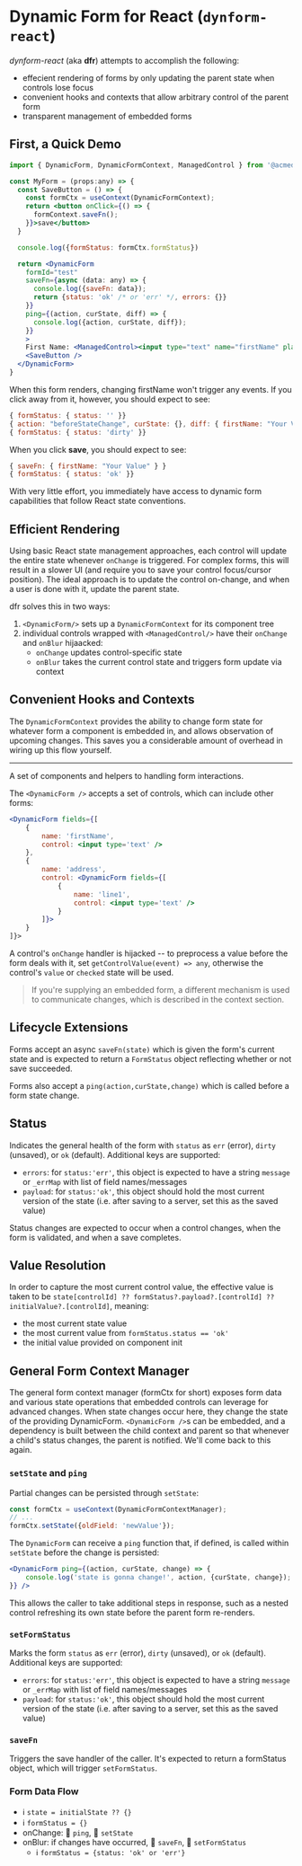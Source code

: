 # Dynamic Form for React (`dynform-react`)

_dynform-react_ (aka **dfr**) attempts to accomplish the following:

- effecient rendering of forms by only updating the parent state when controls lose focus
- convenient hooks and contexts that allow arbitrary control of the parent form
- transparent management of embedded forms

## First, a Quick Demo

```jsx
import { DynamicForm, DynamicFormContext, ManagedControl } from '@acmedinotech/dynform-react';

const MyForm = (props:any) => {
  const SaveButton = () => {
    const formCtx = useContext(DynamicFormContext);
    return <button onClick={() => {
      formContext.saveFn();
    }}>save</button>
  }

  console.log({formStatus: formCtx.formStatus})

  return <DynamicForm
    formId="test"
    saveFn={async (data: any) => {
      console.log({saveFn: data});
      return {status: 'ok' /* or 'err' */, errors: {}}
    }}
    ping={(action, curState, diff) => {
      console.log({action, curState, diff});
    }}
    >
    First Name: <ManagedControl><input type="text" name="firstName" placeholder="First Name" /></ManagedControl> <br />
    <SaveButton />
  </DynamicForm>
}
```

When this form renders, changing firstName won't trigger any events. If you click away from it, however, you should expect to see:

```js
{ formStatus: { status: '' }}
{ action: "beforeStateChange", curState: {}, diff: { firstName: "Your Value" }}
{ formStatus: { status: 'dirty' }}
```

When you click **save**, you should expect to see:

```js
{ saveFn: { firstName: "Your Value" } }
{ formStatus: { status: 'ok' }}
```

With very little effort, you immediately have access to dynamic form capabilities that follow React state conventions.

## Efficient Rendering

Using basic React state management approaches, each control will update the entire state whenever `onChange` is triggered. For complex forms, this will result in a slower UI (and require you to save your control focus/cursor position). The ideal approach is to update the control on-change, and when a user is done with it, update the parent state.

dfr solves this in two ways:

1. `<DynamicForm/>` sets up a `DynamicFormContext` for its component tree
2. individual controls wrapped with `<ManagedControl/>` have their `onChange` and `onBlur` hijaacked:
   - `onChange` updates control-specific state
   - `onBlur` takes the current control state and triggers form update via context 

## Convenient Hooks and Contexts

The `DynamicFormContext` provides the ability to change form state for whatever form a component is embedded in, and allows observation of upcoming changes. This saves you a considerable amount of overhead in wiring up this flow yourself.



---

A set of components and helpers to handling form interactions.

The `<DynamicForm />` accepts a set of controls, which can include other forms:

```jsx
<DynamicForm fields={[
    {
        name: 'firstName',
        control: <input type='text' />
    },
    {
        name: 'address',
        control: <DynamicForm fields={[
            {
                name: 'line1',
                control: <input type='text' />
            }
        ]}>
    }
]}>
```

A control's `onChange` handler is hijacked -- to preprocess a value before the form deals with it, set `getControlValue(event) => any`, otherwise the control's `value` or `checked` state will be used.

> If you're supplying an embedded form, a different mechanism is used to communicate changes, which is described in the context section.

## Lifecycle Extensions

Forms accept an async `saveFn(state)` which is given the form's current state and is expected to return a `FormStatus` object reflecting whether or not save succeeded.

Forms also accept a `ping(action,curState,change)` which is called before a form state change.

## Status

Indicates the general health of the form with `status` as `err` (error), `dirty` (unsaved), or `ok` (default). Additional keys are supported:

- `errors`: for `status:'err'`, this object is expected to have a string `message` or `_errMap` with list of field names/messages
- `payload`: for `status:'ok'`, this object should hold the most current version of the state (i.e. after saving to a server, set this as the saved value)

Status changes are expected to occur when a control changes, when the form is validated, and when a save completes.

## Value Resolution

In order to capture the most current control value, the effective value is taken to be `state[controlId] ?? formStatus?.payload?.[controlId] ?? initialValue?.[controlId]`, meaning:

- the most current state value
- the most current value from `formStatus.status == 'ok'`
- the initial value provided on component init

## General Form Context Manager

The general form context manager (formCtx for short) exposes form data and various state operations that embedded controls can leverage for advanced changes. When state changes occur here, they change the state of the providing DynamicForm. `<DynamicForm />`s can be embedded, and a dependency is built between the child context and parent so that whenever a child's status changes, the parent is notified. We'll come back to this again.

### `setState` and `ping`

Partial changes can be persisted through `setState`:

```js
const formCtx = useContext(DynamicFormContextManager);
// ...
formCtx.setState({oldField: 'newValue'});
```

The `DynamicForm` can receive a `ping` function that, if defined, is called within `setState` before the change is persisted:

```jsx
<DynamicForm ping={(action, curState, change) => {
    console.log('state is gonna change!', action, {curState, change});
}} />
```

This allows the caller to take additional steps in response, such as a nested control refreshing its own state before the parent form re-renders.

### `setFormStatus`

Marks the form `status` as `err` (error), `dirty` (unsaved), or `ok` (default). Additional keys are supported:

- `errors`: for `status:'err'`, this object is expected to have a string `message` or `_errMap` with list of field names/messages
- `payload`: for `status:'ok'`, this object should hold the most current version of the state (i.e. after saving to a server, set this as the saved value)

### `saveFn`

Triggers the save handler of the caller. It's expected to return a formStatus object, which will trigger `setFormStatus`.

### Form Data Flow

- ℹ️ `state = initialState ?? {}`
- ℹ️ `formStatus = {}`
- onChange: 🔔 `ping`, 🔄 `setState`
- onBlur: if changes have occurred, 🔔 `saveFn`, 🔄 `setFormStatus`
  - ℹ️ `formStatus = {status: 'ok' or 'err'}`
